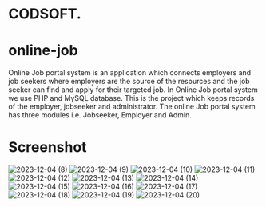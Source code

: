 # CODSOFT.
# online-job
Online Job portal system is an application which connects employers and job seekers where employers are the source of the resources and the job seeker can find and apply for their targeted job.
In Online Job portal system we use PHP and MySQL database. This is the project which keeps records of the employer, jobseeker and administrator. The online Job portal system has three modules i.e. Jobseeker, Employer and Admin.

# Screenshot

![2023-12-04 (8)](https://github.com/SudeepJS/CODSOFT./assets/152790310/a86b10de-baf1-4404-9852-579c2fbde9f0)
![2023-12-04 (9)](https://github.com/SudeepJS/CODSOFT./assets/152790310/d9397667-2e95-425f-b126-b0613bcf3d34)
![2023-12-04 (10)](https://github.com/SudeepJS/CODSOFT./assets/152790310/776d8e67-54b3-4327-97da-fd097ea0b1af)
![2023-12-04 (11)](https://github.com/SudeepJS/CODSOFT./assets/152790310/9e886e92-9635-4b3f-a5bb-0470c6683277)
![2023-12-04 (12)](https://github.com/SudeepJS/CODSOFT./assets/152790310/68f020c0-2c80-435d-9c84-191fc526a157)
![2023-12-04 (13)](https://github.com/SudeepJS/CODSOFT./assets/152790310/8061e7f4-e9a2-4a62-aafc-86e07064b90f)
![2023-12-04 (14)](https://github.com/SudeepJS/CODSOFT./assets/152790310/b95f9803-0490-46f7-80eb-292cf13d7553)
![2023-12-04 (15)](https://github.com/SudeepJS/CODSOFT./assets/152790310/6fa55626-2a6e-4ab1-931c-2b51cb37793d)
![2023-12-04 (16)](https://github.com/SudeepJS/CODSOFT./assets/152790310/fede83a6-95c0-4161-b950-1bfbee003074)
![2023-12-04 (17)](https://github.com/SudeepJS/CODSOFT./assets/152790310/361b0792-b712-4fa0-9c3d-4cc170d1cf47)
![2023-12-04 (18)](https://github.com/SudeepJS/CODSOFT./assets/152790310/da9fa44e-1f0b-45fd-86f3-f84a780c23bf)
![2023-12-04 (19)](https://github.com/SudeepJS/CODSOFT./assets/152790310/cde93871-f80a-44fe-969d-a2625aae70c5)
![2023-12-04 (20)](https://github.com/SudeepJS/CODSOFT./assets/152790310/69cceac5-cedc-4f60-8c55-cc820e024d3c)
